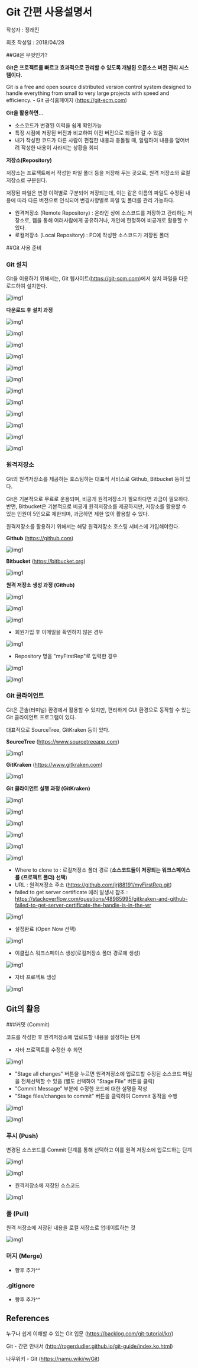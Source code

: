 # Git 간편 사용설명서

작성자 : 정래진

최초 작성일 : 2018/04/28



##Git은 무엇인가?

**Git은 프로젝트를 빠르고 효과적으로 관리할 수 있도록 개발된 오픈소스 버전 관리 시스템이다.**

Git is a free and open source distributed version control system designed to handle everything from small to very large projects with speed and efficiency. - Git 공식홈페이지 (https://git-scm.com)



**Git을 활용하면...**

- 소스코드가 변경된 이력을 쉽게 확인가능
- 특정 시점에 저장된 버전과 비교하여 이전 버전으로 되돌아 갈 수 있음
- 내가 작성한 코드가 다른 사람이 편집한 내용과 충돌될 때, 알림하여 내용을 덮어버려 작성한 내용이 사라지는 상황을 회피



**저장소(Repository)**

저장소는 프로젝트에서 작성한 파일 폴더 등을 저장해 두는 곳으로, 원격 저장소와 로컬 저장소로 구분된다. 

저장된 파일은 변경 이력별로 구분되어 저장되는데, 이는 같은 이름의 파일도 수정된 내용에 따라 다른 버전으로 인식되어 변경사항별로 파일 및 폴더를 관리 가능하다.

- 원격저장소 (Remote Repository) : 온라인 상에 소스코드를 저장하고 관리하는 저장소로, 웹을 통해 여러사람에게 공유하거나, 개인에 한정하여 비공개로 활용할 수 있다. 
- 로컬저장소 (Local Repository) : PC에 작성한 소스코드가 저장된 폴더



##Git 사용 준비

### Git 설치

Git을 이용하기 위해서는, Git 웹사이트(https://git-scm.com)에서 설치 파일을 다운로드하여 설치한다.

![img1](./imgs/img3.png)



**다운로드 후 설치 과정**

![img1](./imgs/img4.png)

![img1](./imgs/img5.png)

![img1](./imgs/img6.png)

![img1](./imgs/img7.png)

![img1](./imgs/img8.png)

![img1](./imgs/img9.png)

![img1](./imgs/img10.png)

![img1](./imgs/img11.png)

![img1](./imgs/img12.png)

![img1](./imgs/img13.png)

![img1](./imgs/img14.png)

![img1](./imgs/img15.png)



### 원격저장소

Git의 원격저장소를 제공하는 호스팅하는 대표적 서비스로 Github, Bitbucket 등이 있다.

Git은 기본적으로 무료로 운용되며, 비공개 원격저장소가 필요하다면 과금이 필요하다. 반면, Bitbucket은 기본적으로 비공개 원격저장소를 제공하지만, 저장소를 활용할 수 있는 인원이 5인으로 제한되며, 과금하면 제한 없이 활용할 수 있다.

원격저장소를 활용하기 위해서는 해당 원격저장소 호스팅 서비스에 가입해야한다.



**Github** (https://github.com)

![img1](./imgs/img1.png)

**Bitbucket** (https://bitbucket.org)

![img1](./imgs/img2.png)



**원격 저장소 생성 과정 (Github)**

![img1](./imgs/img16.png)

![img1](./imgs/img17.png)

![img1](./imgs/img18.png)



- 회원가입 후 이메일을 확인하지 않은 경우

![img1](./imgs/img19.png)



- Repository 명을 "myFirstRep"로 입력한 경우

![img1](./imgs/img20.png)

![img1](./imgs/img21.png)



### Git 클라이언트

Git은 콘솔(터미널) 환경에서 활용할 수 있지만, 편리하게 GUI 환경으로 동작할 수 있는 Git 클라이언트 프로그램이 있다.

대표적으로 SourceTree, GitKraken 등이 있다.



**SourceTree** (https://www.sourcetreeapp.com)

![img1](./imgs/img22.png)



**GitKraken** (https://www.gitkraken.com)

![img1](./imgs/img23.png)



**Git 클라이언트 실행 과정 (GitKraken)**

![img1](./imgs/img24.png)

![img1](./imgs/img25.png)

![img1](./imgs/img26.png)

![img1](./imgs/img27.png)

![img1](./imgs/img28.png)

![img1](./imgs/img29.png)



- Where to clone to : 로컬저장소 폴더 경로 (**소스코드들이 저장되는 워크스페이스를 (프로젝트 폴더) 선택**)
- URL : 원격저장소 주소 (https://github.com/jrj88191/myFirstRep.git)
- failed to get server certificate 에러 발생시 참조 : https://stackoverflow.com/questions/48985995/gitkraken-and-github-failed-to-get-server-certificate-the-handle-is-in-the-wr

![img1](./imgs/img30.png)



- 설정완료 (Open Now 선택)

![img1](./imgs/img32.png)



- 이클립스 워크스페이스 생성(로컬저장소 폴더 경로에 생성)

![img1](./imgs/img35.png)



- 자바 프로젝트 생성

![img1](./imgs/img36.png)



## Git의 활용

###커밋 (Commit)

코드를 작성한 후 원격저장소에 업로드할 내용을 설정하는 단계



- 자바 프로젝트를 수정한 후 화면

![img1](./imgs/img37.png)



- "Stage all changes" 버튼을 누르면 원격저장소에 업로드할 수정된 소스코드 파일을 전체선택할 수 있음 (별도 선택하여 "Stage File" 버튼을 클릭)
- "Commit Message" 부분에 수정한 코드에 대한 설명을 작성
- "Stage files/changes to commit" 버튼을 클릭하여 Commit 동작을 수행

![img1](./imgs/img39.png)

![img1](./imgs/img40.png)



### 푸시 (Push)

변경된 소스코드를 Commit 단계를 통해 선택하고 이를 원격 저장소에 업로드하는 단계

![img1](./imgs/img41.png)

![img1](./imgs/img42.png)



- 원격저장소에 저장된 소스코드

![img1](./imgs/img43.png)



### 풀 (Pull)

원격 저장소에 저장된 내용을 로컬 저장소로 업데이트하는 것

![img1](./imgs/img44.png)



### 머지 (Merge)

- 향후 추가^^



### .gitignore

- 향후 추가^^




## References

누구나 쉽게 이해할 수 있는 Git 입문 (https://backlog.com/git-tutorial/kr/)

Git - 간편 안내서 (http://rogerdudler.github.io/git-guide/index.ko.html)

나무위키 - Git (https://namu.wiki/w/Git)